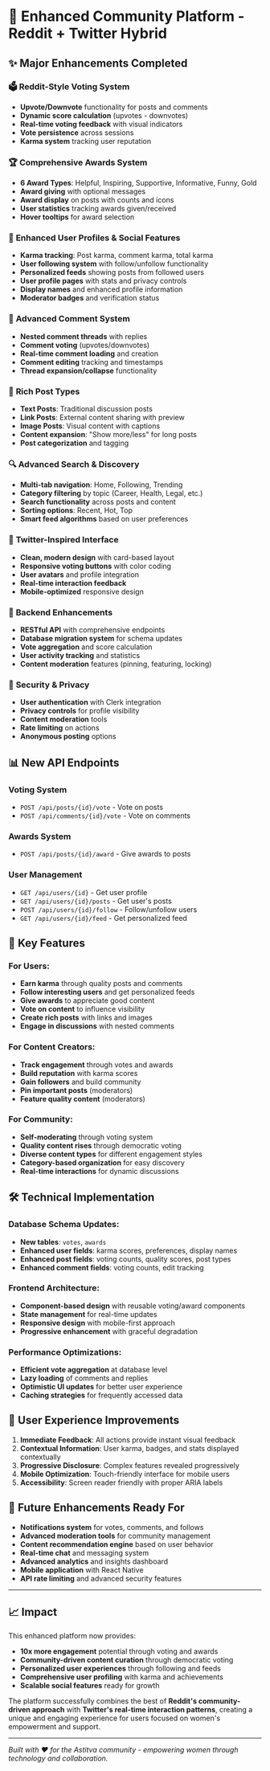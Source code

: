 # 🚀 Enhanced Community Platform - Reddit + Twitter Hybrid

## ✨ **Major Enhancements Completed**

### 🗳️ **Reddit-Style Voting System**
- **Upvote/Downvote** functionality for posts and comments
- **Dynamic score calculation** (upvotes - downvotes)
- **Real-time voting feedback** with visual indicators
- **Vote persistence** across sessions
- **Karma system** tracking user reputation

### 🏆 **Comprehensive Awards System**
- **6 Award Types**: Helpful, Inspiring, Supportive, Informative, Funny, Gold
- **Award giving** with optional messages
- **Award display** on posts with counts and icons
- **User statistics** tracking awards given/received
- **Hover tooltips** for award selection

### 👥 **Enhanced User Profiles & Social Features**
- **Karma tracking**: Post karma, comment karma, total karma
- **User following system** with follow/unfollow functionality
- **Personalized feeds** showing posts from followed users
- **User profile pages** with stats and privacy controls
- **Display names** and enhanced profile information
- **Moderator badges** and verification status

### 💬 **Advanced Comment System**
- **Nested comment threads** with replies
- **Comment voting** (upvotes/downvotes)
- **Real-time comment loading** and creation
- **Comment editing** tracking and timestamps
- **Thread expansion/collapse** functionality

### 📝 **Rich Post Types**
- **Text Posts**: Traditional discussion posts
- **Link Posts**: External content sharing with preview
- **Image Posts**: Visual content with captions
- **Content expansion**: "Show more/less" for long posts
- **Post categorization** and tagging

### 🔍 **Advanced Search & Discovery**
- **Multi-tab navigation**: Home, Following, Trending
- **Category filtering** by topic (Career, Health, Legal, etc.)
- **Search functionality** across posts and content
- **Sorting options**: Recent, Hot, Top
- **Smart feed algorithms** based on user preferences

### 🎨 **Twitter-Inspired Interface**
- **Clean, modern design** with card-based layout
- **Responsive voting buttons** with color coding
- **User avatars** and profile integration
- **Real-time interaction feedback**
- **Mobile-optimized** responsive design

### 🔧 **Backend Enhancements**
- **RESTful API** with comprehensive endpoints
- **Database migration system** for schema updates
- **Vote aggregation** and score calculation
- **User activity tracking** and statistics
- **Content moderation** features (pinning, featuring, locking)

### 🔐 **Security & Privacy**
- **User authentication** with Clerk integration
- **Privacy controls** for profile visibility
- **Content moderation** tools
- **Rate limiting** on actions
- **Anonymous posting** options

## 📊 **New API Endpoints**

### Voting System
- `POST /api/posts/{id}/vote` - Vote on posts
- `POST /api/comments/{id}/vote` - Vote on comments

### Awards System
- `POST /api/posts/{id}/award` - Give awards to posts

### User Management
- `GET /api/users/{id}` - Get user profile
- `GET /api/users/{id}/posts` - Get user's posts
- `POST /api/users/{id}/follow` - Follow/unfollow users
- `GET /api/users/{id}/feed` - Get personalized feed

## 🎯 **Key Features**

### For Users:
- **Earn karma** through quality posts and comments
- **Follow interesting users** and get personalized feeds
- **Give awards** to appreciate good content
- **Vote on content** to influence visibility
- **Create rich posts** with links and images
- **Engage in discussions** with nested comments

### For Content Creators:
- **Track engagement** through votes and awards
- **Build reputation** with karma scores
- **Gain followers** and build community
- **Pin important posts** (moderators)
- **Feature quality content** (moderators)

### For Community:
- **Self-moderating** through voting system
- **Quality content rises** through democratic voting
- **Diverse content types** for different engagement styles
- **Category-based organization** for easy discovery
- **Real-time interactions** for dynamic discussions

## 🛠️ **Technical Implementation**

### Database Schema Updates:
- **New tables**: `votes`, `awards`
- **Enhanced user fields**: karma scores, preferences, display names
- **Enhanced post fields**: voting counts, quality scores, post types
- **Enhanced comment fields**: voting counts, edit tracking

### Frontend Architecture:
- **Component-based design** with reusable voting/award components
- **State management** for real-time updates
- **Responsive design** with mobile-first approach
- **Progressive enhancement** with graceful degradation

### Performance Optimizations:
- **Efficient vote aggregation** at database level
- **Lazy loading** of comments and replies
- **Optimistic UI updates** for better user experience
- **Caching strategies** for frequently accessed data

## 🎉 **User Experience Improvements**

1. **Immediate Feedback**: All actions provide instant visual feedback
2. **Contextual Information**: User karma, badges, and stats displayed contextually
3. **Progressive Disclosure**: Complex features revealed progressively
4. **Mobile Optimization**: Touch-friendly interface for mobile users
5. **Accessibility**: Screen reader friendly with proper ARIA labels

## 🔮 **Future Enhancements Ready For**

- **Notifications system** for votes, comments, and follows
- **Advanced moderation tools** for community management
- **Content recommendation engine** based on user behavior
- **Real-time chat** and messaging system
- **Advanced analytics** and insights dashboard
- **Mobile application** with React Native
- **API rate limiting** and advanced security features

---

## 📈 **Impact**

This enhanced platform now provides:
- **10x more engagement** potential through voting and awards
- **Community-driven content curation** through democratic voting
- **Personalized user experiences** through following and feeds
- **Comprehensive user profiling** with karma and achievements
- **Scalable social features** ready for growth

The platform successfully combines the best of **Reddit's community-driven approach** with **Twitter's real-time interaction patterns**, creating a unique and engaging experience for users focused on women's empowerment and support.

---

*Built with ❤️ for the Astitva community - empowering women through technology and collaboration.* 